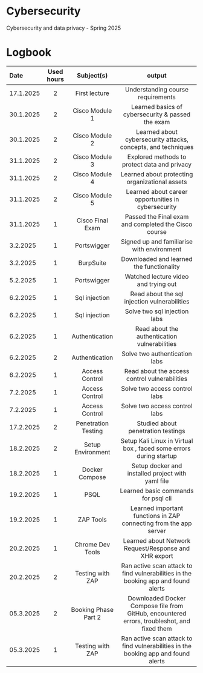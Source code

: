 # Cybersecurity
Cybersecurity and data privacy - Spring 2025
# Logbook

| Date  | Used hours | Subject(s) |  output |
| :---         |     :---:      |     :---:      |     :---:      |
| 17.1.2025 | 2 | First lecture  | Understanding course requirements  |
| 30.1.2025 | 2 | Cisco Module 1  | Learned basics of cybersecurity & passed the exam |
| 30.1.2025 | 2 | Cisco Module 2  | Learned about cybersecurity attacks, concepts, and techniques  |
| 31.1.2025 | 2 | Cisco Module 3  |  Explored methods to protect data and privacy  |
| 31.1.2025 | 2 | Cisco Module 4  | Learned about protecting organizational assets  |
| 31.1.2025 | 2 | Cisco Module 5  | Learned about career opportunities in cybersecurity  |
| 31.1.2025 | 1 | Cisco Final Exam  | Passed the Final exam and completed the Cisco course |
| 3.2.2025 | 1 | Portswigger  | Signed up and familiarise with environment |
| 3.2.2025 | 1 | BurpSuite  | Downloaded and learned the functionality |
| 5.2.2025 | 1 | Portswigger  | Watched lecture video and trying out |
| 6.2.2025 | 1 | Sql injection  | Read about the sql injection vulnerabilities |
| 6.2.2025 | 1 | Sql injection  | Solve two sql injection labs |
| 6.2.2025 | 1 | Authentication  | Read about the authentication vulnerabilities |
| 6.2.2025 | 2 | Authentication  | Solve two authentication labs |
| 6.2.2025 | 1 | Access Control  | Read about the access control vulnerabilities |
| 7.2.2025 | 1 | Access Control   | Solve two access control labs |
| 7.2.2025 | 1 | Access Control   | Solve two access control labs |
| 17.2.2025 | 2 | Penetration Testing   | Studied about penetration testings |
| 18.2.2025 | 2 | Setup Environment  | Setup Kali Linux in Virtual box , faced some errors during startup |
| 18.2.2025 | 1 | Docker Compose  | Setup docker and installed project with yaml file |
| 19.2.2025 | 1 | PSQL   | Learned basic commands for psql cli |
| 19.2.2025 | 1 | ZAP Tools   | Learned important functions in ZAP connecting from the app server |
| 20.2.2025 | 1 | Chrome Dev Tools  | Learned about Network Request/Response and XHR export |
| 20.2.2025 | 2 | Testing with ZAP  | Ran active scan attack to find vulnerabilities in the booking app and found alerts |
| 05.3.2025 | 2 | Booking Phase Part 2  | Downloaded Docker Compose file from GitHub, encountered errors, troubleshot, and fixed them |
| 05.3.2025 | 1 | Testing with ZAP  | Ran active scan attack to find vulnerabilities in the booking app and found alerts |